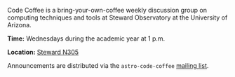Code Coffee is a bring-your-own-coffee weekly discussion group on computing techniques and tools at Steward Observatory at the University of Arizona.

**Time:** Wednesdays during the academic year at 1 p.m.

**Location:** [Steward N305](https://maps.arizona.edu/room/?room=N305&bldg=0065.02)

Announcements are distributed via the `astro-code-coffee` [mailing list](https://list.arizona.edu/sympa/info/astro-code-coffee).

<style type="text/css" media="screen">
  .post-list .post-content h1, h2, h3, h4, h5 {
    font-weight: bold;
  }
  .post-list .post-content h1 { font-size: 22px; }
  .post-list .post-content h2 { font-size: 20px; }
  .post-list .post-content h3 { font-size: 18px; }
  .post-list .post-content h4 { font-size: 16px; }
  .post-list .post-content h5 { font-size: 14px; }
</style>